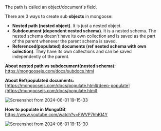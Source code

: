 The path is called an object/document's field.

There are 3 ways to create sub __objects__ in mongoose:
- __Nested path (nested object)__. It is just a nested object.
- __Subdocument (dependent nested schema)__. It is a nested schema. The nested schema doesn't have its own collection and is saved as the part of the parent whenever the parent schema is saved.
- __Referenced(populated) documents (ref nested schema with own colection)__. They have its own collections and can be saved independently of the parent.

__About nested path vs subdocument(nested schema):__\
https://mongoosejs.com/docs/subdocs.html

__About Ref/populated documents:__\
[https://mongoosejs.com/docs/populate.html#deep-populate](https://mongoosejs.com/docs/populate.html)

![Screenshot from 2024-06-01 19-15-33](https://github.com/VIK2395/Databases/assets/50545334/7ade1ab4-166c-4998-a78f-49f8d475e950)

__How to populate in MongoDB:__\
https://www.youtube.com/watch?v=FWVP7hhKI4Y

![Screenshot from 2024-06-01 19-13-30](https://github.com/VIK2395/Databases/assets/50545334/b7f0f75c-ba59-4711-b9a9-11df40cfa27f)
